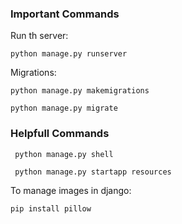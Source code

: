 ### Important Commands

Run th server: 
```
python manage.py runserver
```

Migrations:
```
python manage.py makemigrations
```
```
python manage.py migrate
```

### Helpfull Commands
```
 python manage.py shell
```

```
 python manage.py startapp resources
```

To manage images in django:
```
pip install pillow
```